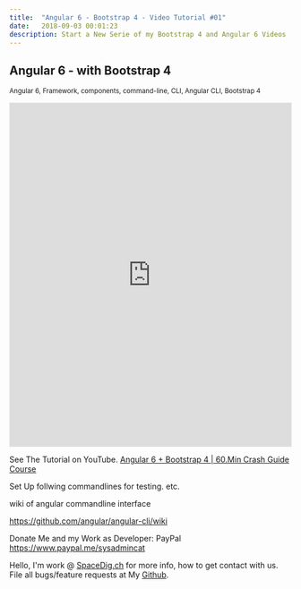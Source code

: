 ```yaml
---
title:  "Angular 6 - Bootstrap 4 - Video Tutorial #01"
date:   2018-09-03 00:01:23
description: Start a New Serie of my Bootstrap 4 and Angular 6 Videos
---
```

<h2 id="this-post-is-the-last-of-a-series-of-posts-in-which-i-write-about-the-observable-type-in-the-first-post-we-went-ahead-writing-an-observable-from-scratch-in-order-to-fully-understand-it-we-then-explored-how-to-create-observables-from-values-arrays-dom-events-and-promises-this-time-well-focus-on-compositions-by-rewriting-some-basic-composition-operators">
Angular 6 - with Bootstrap 4</h2>

<small>Angular 6, Framework, components, command-line, CLI, Angular CLI, Bootstrap 4 </small>






<iframe width="100%" height="615" src="https://www.youtube.com/embed/gcGV6mcyPcs" frameborder="0" allow="autoplay; encrypted-media" allowfullscreen></iframe>

See The Tutorial on YouTube. <a href="https://www.youtube.com/embed/gcGV6mcyPcs">Angular 6 + Bootstrap 4 | 60.Min Crash Guide Course</a>


Set Up follwing commandlines for testing. etc.

wiki of angular commandline interface 

<a href="https://github.com/angular/angular-cli/wiki">https://github.com/angular/angular-cli/wiki </a>




Donate Me and my Work as Developer: PayPal <a href="https://www.paypal.me/sysadmincat">https://www.paypal.me/sysadmincat </a>


 Hello, I'm work @ [SpaceDig.ch][spacedig] for more info, how to get contact with us. File all bugs/feature requests at My  [Github][jekyll-gh].

[jekyll-gh]: https://github.com/spaceg
[spacedig]:    http://spacedig.ch
